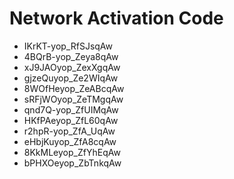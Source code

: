 # Network Activation Code
* IKrKT-yop_RfSJsqAw
* 4BQrB-yop_Zeya8qAw
* xJ9JAOyop_ZexXgqAw
* gjzeQuyop_Ze2WIqAw
* 8WOfHeyop_ZeABcqAw
* sRFjWOyop_ZeTMgqAw
* qnd7Q-yop_ZfUIMqAw
* HKfPAeyop_ZfL60qAw
* r2hpR-yop_ZfA_UqAw
* eHbjKuyop_ZfA8cqAw
* 8KkMLeyop_ZfYhEqAw
* bPHXOeyop_ZbTnkqAw